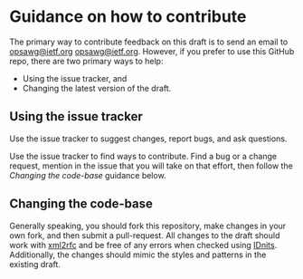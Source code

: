 # Guidance on how to contribute

The primary way to contribute feedback on this draft is to send an email to opsawg@ietf.org <opsawg@ietf.org>.
However, if you prefer to use this GitHub repo, there are two primary ways to help:
 - Using the issue tracker, and
 - Changing the latest version of the draft.


## Using the issue tracker

Use the issue tracker to suggest changes, report bugs, and ask questions.

Use the issue tracker to find ways to contribute. Find a bug or a change request, mention in the issue that you will take on that effort, then follow the _Changing the code-base_ guidance below.


## Changing the code-base

Generally speaking, you should fork this repository, make changes in your own fork, and then submit a pull-request. All changes to the draft should work with [xml2rfc](https://xml2rfc.tools.ietf.org/) and be free of any errors when checked using [IDnits](https://tools.ietf.org/tools/idnits/index). Additionally, the changes should mimic the styles and patterns in the existing draft.
